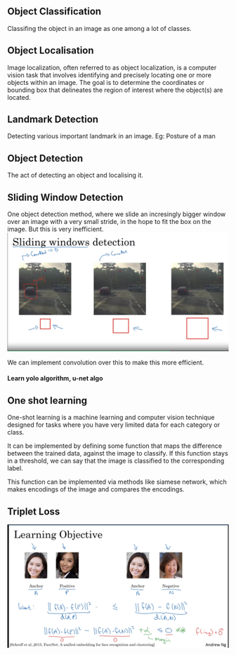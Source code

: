 ## Object Classification
Classifing the object in an image as one among a lot of classes.

## Object Localisation
Image localization, often referred to as object localization, is a computer vision task that involves identifying and precisely locating one or more objects within an image. The goal is to determine the coordinates or bounding box that delineates the region of interest where the object(s) are located.

## Landmark Detection
Detecting various important landmark in an image. Eg: Posture of a man

## Object Detection
The act of detecting an object and localising it. 

## Sliding Window Detection
One object detection method, where we slide an incresingly bigger window over an image with a very small stride, in the hope to fit the box on the image. But this is very inefficient.
![Alt text](<Screenshot from 2023-10-18 20-15-23.png>)

We can implement convolution over this to make this more efficient.

#### Learn yolo algorithm, u-net algo

## One shot learning
One-shot learning is a machine learning and computer vision technique designed for tasks where you have very limited data for each category or class. 

It can be implemented by defining some function that maps the difference between the trained data, against the image to classify. If this function stays in a threshold, we can say that the image is classified to the corresponding label. 

This function can be implemented via methods like siamese network, which makes encodings of the image and compares the encodings.

## Triplet Loss
![Alt text](<Screenshot from 2023-10-18 21-29-57.png>)